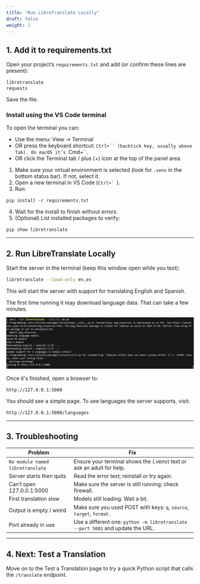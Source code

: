 ```yaml
---
title: "Run LibreTranslate Locally"
draft: false
weight: 1
---
```


## 1. Add it to requirements.txt
Open your project’s `requirements.txt` and add (or confirm these lines are present):
```
libretranslate
requests
```
Save the file.

### Install using the VS Code terminal
To open the terminal you can:
- Use the menu: View → Terminal
- OR press the keyboard shortcut: `Ctrl+`` (backtick key, usually above Tab). On macOS it’s `Cmd+``.
- OR click the Terminal tab / plus (+) icon at the top of the panel area.

1. Make sure your virtual environment is selected (look for `.venv` in the bottom status bar). If not, select it.
2. Open a new terminal in VS Code (``Ctrl+` ``).
3. Run:
```pwsh
pip install -r requirements.txt
```
4. Wait for the install to finish without errors.
5. (Optional) List installed packages to verify:
```pwsh
pip show libretranslate
```

---

## 2. Run LibreTranslate Locally
Start the server in the terminal (keep this window open while you test):

```bash
libretranslate --load-only en,es
```
This will start the server with support for translating English and Spanish.

The first time running it may download language data. That can take a few minutes.

![LibreTranslate starting](../../media/libretranslate-starting.png)

Once it's finished, open a browser to:
```
http://127.0.0.1:5000
```
You should see a simple page. To see languages the server supports, visit:
```
http://127.0.0.1:5000/languages
```

---

## 3. Troubleshooting
| Problem | Fix |
|---------|-----|
| `No module named libretranslate` | Ensure your terminal shows the (.venv) text or ask an adult for help. |
| Server starts then quits | Read the error text; reinstall or try again. |
| Can’t open 127.0.0.1:5000 | Make sure the server is still running; check firewall. |
| First translation slow | Models still loading. Wait a bit. |
| Output is empty / weird | Make sure you used POST with keys: `q`, `source`, `target`, `format`. |
| Port already in use | Use a different one: `python -m libretranslate --port 5001` and update the URL. |

---

## 4. Next: Test a Translation
Move on to the Test a Translation page to try a quick Python script that calls the `/translate` endpoint.
